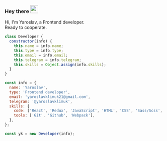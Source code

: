 ### Hey there <img src="https://media.giphy.com/media/hvRJCLFzcasrR4ia7z/giphy.gif" width="25px" height="25px">

Hi, I'm Yaroslav, a Frontend developer. <br>
Ready to cooperate.

```javascript
class Developer {
  constructor(info) {
    this.name = info.name;
    this.type = info.type;
    this.email = info.email;
    this.telegram = info.telegram;
    this.skills = Object.assign(info.skills);
  }
}

const info = {
  name: 'Yaroslav',
  type: 'Frontend developer',
  email: 'yaroslavklimuk21@gmail.com',
  telegram: '@yaroslavklimuk',
  skills: {
    code: ['React', 'Redux', 'JavaScript', 'HTML', 'CSS', 'Sass/Scss', 'Bootstrap'],
    tools: ['Git', 'Github', 'Webpack'],
  },
};

const yk = new Developer(info);
```
